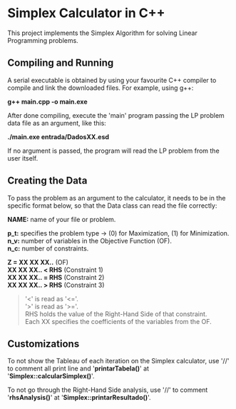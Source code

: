 # Simplex Calculator in C++
This project implements the Simplex Algorithm for solving Linear Programming problems.

Compiling and Running
----------------------
A serial executable is obtained by using your favourite C++ compiler to compile and link the downloaded files. For example, using g++:

**g++ main.cpp -o main.exe**

After done compiling, execute the 'main' program passing the LP problem data file as an argument, like this:

**./main.exe entrada/DadosXX.esd**

If no argument is passed, the program will read the LP problem from the user itself.

Creating the Data
------------------
To pass the problem as an argument to the calculator, it needs to be in the specific format below, so that the Data class can read the file correctly:

**NAME:** name of your file or problem.

**p_t:** specifies the problem type -> (0) for Maximization, (1) for Minimization.  
**n_v:** number of variables in the Objective Function (OF).  
**n_c:** number of constraints.  

**Z = XX XX XX..**    (OF)  
**XX XX XX.. < RHS**  (Constraint 1)  
**XX XX XX.. = RHS**  (Constraint 2)  
**XX XX XX.. > RHS**  (Constraint 3)  

>'<' is read as '<='.  
>'>' is read as '>='.  
>RHS holds the value of the Right-Hand Side of that constraint.  
>Each XX specifies the coefficients of the variables from the OF.  

Customizations
---------------
To not show the Tableau of each iteration on the Simplex calculator, use '//' to comment all print line and '**printarTabela()**' at '**Simplex::calcularSimplex()**'.

To not go through the Right-Hand Side analysis, use '//' to comment '**rhsAnalysis()**' at '**Simplex::printarResultado()**'.
